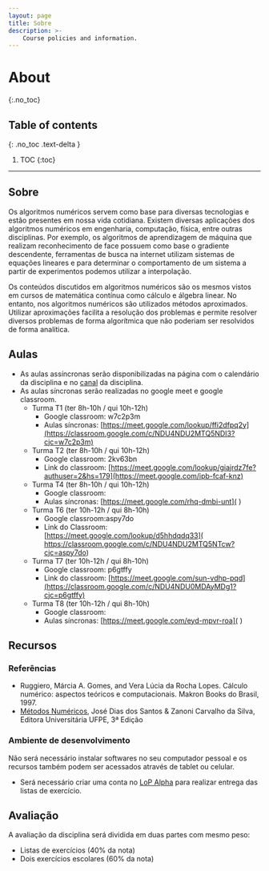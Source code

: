```yaml
---
layout: page
title: Sobre
description: >-
    Course policies and information.
---
```


# About
{:.no_toc}

## Table of contents
{: .no_toc .text-delta }

1. TOC
{:toc}

---

## Sobre

Os algoritmos numéricos servem como base para diversas tecnologias e estão presentes em nossa vida cotidiana. Existem diversas aplicações dos algoritmos numéricos em engenharia, computação, física, entre outras disciplinas. Por exemplo, os algoritmos de aprendizagem de máquina que realizam reconhecimento de face possuem como base o gradiente descendente, ferramentas de busca na internet utilizam sistemas de equações lineares e para determinar o comportamento de um sistema a partir de experimentos podemos utilizar a interpolação.

Os conteúdos discutidos em algoritmos numéricos são os mesmos vistos em cursos de matemática contínua como cálculo e álgebra linear. No entanto, nos algoritmos numéricos são utilizados métodos aproximados. Utilizar aproximações facilita a resolução dos problemas e permite resolver diversos problemas de forma algorítmica que não poderiam ser resolvidos de forma analítica.


## Aulas

- As aulas assíncronas serão disponibilizadas na página com o calendário da disciplina e no [canal](https://www.youtube.com/playlist?list=PL__joaA2Kg3FYyN7k_ueF8MuYsTauaoBD) da disciplina.
- As aulas síncronas serão realizadas no google meet e google classroom.
  - Turma T1 (ter 8h-10h / qui 10h-12h)
    - Google classroom: w7c2p3m  
    - Aulas síncronas: [https://meet.google.com/lookup/ffi2dfpq2y](https://classroom.google.com/c/NDU4NDU2MTQ5NDI3?cjc=w7c2p3m)
  - Turma T2 (ter 8h-10h / qui 10h-12h)
    - Google classroom: 2kv63bn
    - Link do classroom: [https://meet.google.com/lookup/giajrdz7fe?authuser=2&hs=179](https://meet.google.com/ipb-fcaf-knz)
  - Turma T4 (ter 8h-10h / qui 10h-12h)
    - Google classroom:  
    - Aulas síncronas: [https://meet.google.com/rhq-dmbi-unt]( )
  - Turma T6 (ter 10h-12h / qui 8h-10h)
    - Google classroom:aspy7do 
    - Link do Classroom: [https://meet.google.com/lookup/d5hhdqdq33]( https://classroom.google.com/c/NDU4NDU2MTQ5NTcw?cjc=aspy7do)
  - Turma T7 (ter 10h-12h / qui 8h-10h)
    - Google classroom: p6gtffy
    - Link do classroom: [https://meet.google.com/sun-vdhp-pqd](https://classroom.google.com/c/NDU4NDU0MDAyMDg1?cjc=p6gtffy)
  - Turma T8 (ter 10h-12h / qui 8h-10h)
    - Google classroom:  
    - Aulas síncronas: [https://meet.google.com/eyd-mpvr-roa]( )

## Recursos

### Referências
- Ruggiero, Márcia A. Gomes, and Vera Lúcia da Rocha Lopes. Cálculo numérico: aspectos teóricos e computacionais. Makron Books do Brasil, 1997.
- [Métodos Numéricos](https://www3.ufpe.br/editora/UFPEbooks/Livro_Texto/metodos_numericos/html5.html?page=0), José Dias dos Santos & Zanoni Carvalho da Silva, Editora Universitária UFPE, 3ª Edição

### Ambiente de desenvolvimento
Não será necessário instalar softwares no seu computador pessoal e os recursos também podem ser acessados através de tablet ou celular.
- Será necessário criar uma conta no [LoP Alpha](https://lop.natalnet.br/) para realizar entrega das listas de exercício.


## Avaliação

A avaliação da disciplina será dividida em duas partes com mesmo peso:
- Listas de exercícios (40% da nota)
- Dois exercícios escolares (60% da nota)
